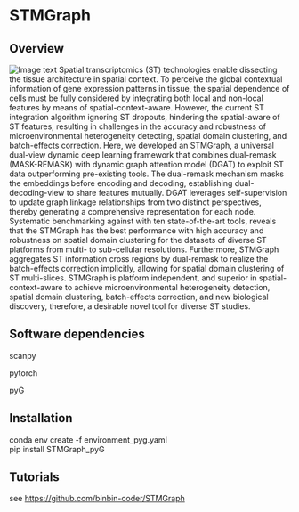 # STMGraph

## Overview
 ![Image text](https://github.com/binbin-coder/SpatialG/blob/main/overview.jpg)
    Spatial transcriptomics (ST) technologies enable dissecting the tissue architecture in spatial context. To perceive the global contextual information of gene expression patterns in tissue, the spatial dependence of cells must be fully considered by integrating both local and non-local features by means of spatial-context-aware. However, the current ST integration algorithm ignoring ST dropouts, hindering the spatial-aware of ST features, resulting in challenges in the accuracy and robustness of microenvironmental heterogeneity detecting, spatial domain clustering, and batch-effects correction. Here, we developed an STMGraph, a universal dual-view dynamic deep learning framework that combines dual-remask (MASK-REMASK) with dynamic graph attention model (DGAT) to exploit ST data outperforming pre-existing tools. The dual-remask mechanism masks the embeddings before encoding and decoding, establishing dual-decoding-view to share features mutually. DGAT leverages self-supervision to update graph linkage relationships from two distinct perspectives, thereby generating a comprehensive representation for each node. Systematic benchmarking against with ten state-of-the-art tools, reveals that the STMGraph has the best performance with high accuracy and robustness on spatial domain clustering for the datasets of diverse ST platforms from multi- to sub-cellular resolutions. Furthermore, STMGraph aggregates ST information cross regions by dual-remask to realize the batch-effects correction implicitly, allowing for spatial domain clustering of ST multi-slices. STMGraph is platform independent, and superior in spatial-context-aware to achieve microenvironmental heterogeneity detection, spatial domain clustering, batch-effects correction, and new biological discovery, therefore, a desirable novel tool for diverse ST studies.

## Software dependencies
scanpy

pytorch

pyG
## Installation
conda env create -f environment_pyg.yaml  
pip install STMGraph_pyG

## Tutorials
see https://github.com/binbin-coder/STMGraph

